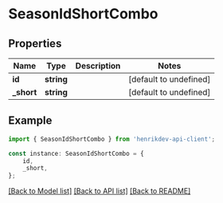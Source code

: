 # SeasonIdShortCombo


## Properties

Name | Type | Description | Notes
------------ | ------------- | ------------- | -------------
**id** | **string** |  | [default to undefined]
**_short** | **string** |  | [default to undefined]

## Example

```typescript
import { SeasonIdShortCombo } from 'henrikdev-api-client';

const instance: SeasonIdShortCombo = {
    id,
    _short,
};
```

[[Back to Model list]](../README.md#documentation-for-models) [[Back to API list]](../README.md#documentation-for-api-endpoints) [[Back to README]](../README.md)
